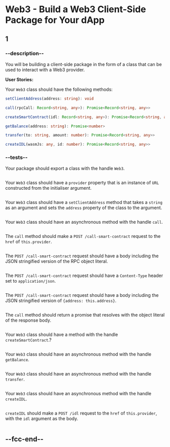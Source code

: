 # Web3 - Build a Web3 Client-Side Package for Your dApp

## 1

### --description--

You will be building a client-side package in the form of a class that can be used to interact with a Web3 provider.

**User Stories:**

Your `Web3` class should have the following methods:

```ts
setClientAddress(address: string): void
```

```ts
call(rpcCall: Record<string, any>): Promise<Record<string, any>>
```

```ts
createSmartContract(idl: Record<string, any>): Promise<Record<string, any>>
```

```ts
getBalance(address: string): Promise<number>
```

```ts
transfer(to: string, amount: number): Promise<Record<string, any>>
```

```ts
createIDL(wasmJs: any, id: number): Promise<Record<string, any>>
```

### --tests--

Your package should export a class with the handle `Web3`.

```js

```

Your `Web3` class should have a `provider` property that is an instance of `URL` constructed from the initialiser argument.

```js

```

Your `Web3` class should have a `setClientAddress` method that takes a `string` as an argument and sets the `address` property of the class to the argument.

```js

```

Your `Web3` class should have an asynchronous method with the handle `call`.

```js

```

The `call` method should make a `POST /call-smart-contract` request to the `href` of `this.provider`.

```js

```

The `POST /call-smart-contract` request should have a body including the JSON stringified version of the RPC object literal.

```js

```

The `POST /call-smart-contract` request should have a `Content-Type` header set to `application/json`.

```js

```

The `POST /call-smart-contract` request should have a body including the JSON stringified version of `{address: this.address}`.

```js

```

The `call` method should return a promise that resolves with the object literal of the response body.

```js

```

Your `Web3` class should have a method with the handle `createSmartContract`.?

```js

```

Your `Web3` class should have an asynchronous method with the handle `getBalance`.

```js

```

Your `Web3` class should have an asynchronous method with the handle `transfer`.

```js

```

Your `Web3` class should have an asynchronous method with the handle `createIDL`.

```js

```

`createIDL` should make a `POST /idl` request to the `href` of `this.provider`, with the `idl` argument as the body.

```js

```

## --fcc-end--
